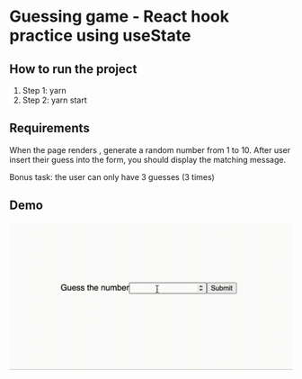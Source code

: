 # Guessing game - React hook practice using useState

## How to run the project

1. Step 1: yarn
2. Step 2: yarn start

## Requirements

When the page renders , generate a random number from 1 to 10. After user insert their guess into the form, you should display the matching message.

Bonus task: the user can only have 3 guesses (3 times)

## Demo

![demo gif](assets/demo.gif)
